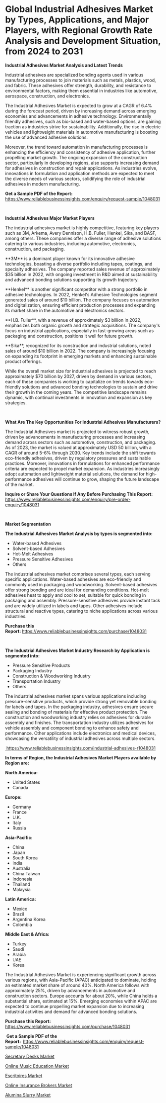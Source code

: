<p><h1>Global Industrial Adhesives Market by Types, Applications, and Major Players, with Regional Growth Rate Analysis and Development Situation, from 2024 to 2031</h1></p><p><strong>Industrial Adhesives Market Analysis and Latest Trends</strong></p>
<p><p>Industrial adhesives are specialized bonding agents used in various manufacturing processes to join materials such as metals, plastics, wood, and fabric. These adhesives offer strength, durability, and resistance to environmental factors, making them essential in industries like automotive, aerospace, construction, and electronics.</p><p>The Industrial Adhesives Market is expected to grow at a CAGR of 6.4% during the forecast period, driven by increasing demand across emerging economies and advancements in adhesive technology. Environmentally friendly adhesives, such as bio-based and water-based options, are gaining traction as industries strive for sustainability. Additionally, the rise in electric vehicles and lightweight materials in automotive manufacturing is boosting the use of advanced adhesive solutions.</p><p>Moreover, the trend toward automation in manufacturing processes is enhancing the efficiency and consistency of adhesive application, further propelling market growth. The ongoing expansion of the construction sector, particularly in developing regions, also supports increasing demand for adhesives in construction and repair applications. As industries evolve, innovations in formulation and application methods are expected to meet the diverse needs of various sectors, solidifying the role of industrial adhesives in modern manufacturing.</p></p>
<p><strong>Get a Sample PDF of the Report:&nbsp;</strong> <a href="https://www.reliablebusinessinsights.com/enquiry/request-sample/1048031?utm_campaign=1091&utm_medium=2&utm_source=Github&utm_content=ia&utm_term=13112024&utm_id=industrial-adhesives">https://www.reliablebusinessinsights.com/enquiry/request-sample/1048031</a></p>
<p>&nbsp;</p>
<p><strong>Industrial Adhesives Major Market Players</strong></p>
<p><p>The industrial adhesives market is highly competitive, featuring key players such as 3M, Arkema, Avery Dennison, H.B. Fuller, Henkel, Sika, and BASF, among others. These companies offer a diverse range of adhesive solutions catering to various industries, including automotive, electronics, construction, and packaging.</p><p>**3M** is a dominant player known for its innovative adhesive technologies, boasting a diverse portfolio including tapes, coatings, and specialty adhesives. The company reported sales revenue of approximately $35 billion in 2022, with ongoing investment in R&D aimed at sustainability and advanced bonding solutions supporting its growth trajectory.</p><p>**Henkel** is another significant competitor with a strong portfolio in adhesive technologies. In 2022, Henkel's Adhesive Technologies segment generated sales of around $10 billion. The company focuses on automation and digitalization, ensuring efficient production processes and expanding its market share in the automotive and electronics sectors.</p><p>**H.B. Fuller**, with a revenue of approximately $3 billion in 2022, emphasizes both organic growth and strategic acquisitions. The company's focus on industrial applications, especially in fast-growing areas such as packaging and construction, positions it well for future growth.</p><p>**Sika**, recognized for its construction and industrial solutions, noted sales of around $10 billion in 2022. The company is increasingly focusing on expanding its footprint in emerging markets and enhancing sustainable product offerings.</p><p>While the overall market size for industrial adhesives is projected to reach approximately $70 billion by 2027, driven by demand in various sectors, each of these companies is working to capitalize on trends towards eco-friendly solutions and advanced bonding technologies to sustain and drive their growth in the coming years. The competitive landscape remains dynamic, with continual investments in innovation and expansion as key strategies.</p></p>
<p>&nbsp;</p>
<p><strong>What Are The Key Opportunities For Industrial Adhesives Manufacturers?</strong></p>
<p><p>The Industrial Adhesives market is projected to witness robust growth, driven by advancements in manufacturing processes and increasing demand across sectors such as automotive, construction, and packaging. As of 2023, the market is valued at approximately USD 50 billion, with a CAGR of around 5-6% through 2030. Key trends include the shift towards eco-friendly adhesives, driven by regulatory pressures and sustainable practices. Moreover, innovations in formulations for enhanced performance criteria are expected to propel market expansion. As industries increasingly adopt automation and lightweight material solutions, the demand for high-performance adhesives will continue to grow, shaping the future landscape of the market.</p></p>
<p><strong>Inquire or Share Your Questions If Any Before Purchasing This Report:</strong> <a href="https://www.reliablebusinessinsights.com/enquiry/pre-order-enquiry/1048031?utm_campaign=1091&utm_medium=2&utm_source=Github&utm_content=ia&utm_term=13112024&utm_id=industrial-adhesives">https://www.reliablebusinessinsights.com/enquiry/pre-order-enquiry/1048031</a></p>
<p>&nbsp;</p>
<p><strong>Market Segmentation</strong></p>
<p><strong>The Industrial Adhesives Market Analysis by types is segmented into:</strong></p>
<p><ul><li>Water-based Adhesives</li><li>Solvent-based Adhesives</li><li>Hot-Melt Adhesives</li><li>Pressure Sensitive Adhesives</li><li>Others</li></ul></p>
<p><p>The industrial adhesives market comprises several types, each serving specific applications. Water-based adhesives are eco-friendly and commonly used in packaging and woodworking. Solvent-based adhesives offer strong bonding and are ideal for demanding conditions. Hot-melt adhesives heat to apply and cool to set, suitable for quick bonding in packaging and assembly. Pressure-sensitive adhesives provide instant tack and are widely utilized in labels and tapes. Other adhesives include structural and reactive types, catering to niche applications across various industries.</p></p>
<p><strong>Purchase this Report:&nbsp;</strong><a href="https://www.reliablebusinessinsights.com/purchase/1048031?utm_campaign=1091&utm_medium=2&utm_source=Github&utm_content=ia&utm_term=13112024&utm_id=industrial-adhesives">https://www.reliablebusinessinsights.com/purchase/1048031</a></p>
<p>&nbsp;</p>
<p><strong>The Industrial Adhesives Market Industry Research by Application is segmented into:</strong></p>
<p><ul><li>Pressure Sensitive Products</li><li>Packaging Industry</li><li>Construction & Woodworking Industry</li><li>Transportation Industry</li><li>Others</li></ul></p>
<p><p>The industrial adhesives market spans various applications including pressure-sensitive products, which provide strong yet removable bonding for labels and tapes. In the packaging industry, adhesives ensure secure sealing and bonding of materials for effective product protection. The construction and woodworking industry relies on adhesives for durable assembly and finishes. The transportation industry utilizes adhesives for vehicle assembly and component bonding to enhance safety and performance. Other applications include electronics and medical devices, showcasing the versatility of industrial adhesives across multiple sectors.</p></p>
<p><a href="https://www.reliablebusinessinsights.com/industrial-adhesives-r1048031?utm_campaign=1091&utm_medium=2&utm_source=Github&utm_content=ia&utm_term=13112024&utm_id=industrial-adhesives">&nbsp;https://www.reliablebusinessinsights.com/industrial-adhesives-r1048031</a></p>
<p><strong>In terms of Region, the Industrial Adhesives Market Players available by Region are:</strong></p>
<p>
    <p> <strong> North America: </strong>
        <ul>
            <li>United States</li>
            <li>Canada</li>
        </ul>
        </p> 
    <p> <strong> Europe: </strong>
        <ul>
            <li>Germany</li>
            <li>France</li>
            <li>U.K.</li>
            <li>Italy</li>
            <li>Russia</li>
        </ul>
        </p> 
    <p> <strong> Asia-Pacific: </strong>
        <ul>
            <li>China</li>
            <li>Japan</li>
            <li>South Korea</li>
            <li>India</li>
            <li>Australia</li>
            <li>China Taiwan</li>
            <li>Indonesia</li>
            <li>Thailand</li>
            <li>Malaysia</li>
        </ul>
        </p> 
    <p> <strong> Latin America: </strong>
        <ul>
            <li>Mexico</li>
            <li>Brazil</li>
            <li>Argentina Korea</li>
            <li>Colombia</li>
        </ul>
        </p> 
    <p> <strong> Middle East & Africa: </strong>
        <ul>
            <li>Turkey</li>
            <li>Saudi</li>
            <li>Arabia</li>
            <li>UAE</li>
            <li>Korea</li>
        </ul>
    </p>
    </p>
<p><p>The Industrial Adhesives Market is experiencing significant growth across various regions, with Asia-Pacific (APAC) anticipated to dominate, holding an estimated market share of around 40%. North America follows with approximately 25%, driven by advancements in automotive and construction sectors. Europe accounts for about 20%, while China holds a substantial share, estimated at 15%. Emerging economies within APAC are expected to continue propelling market expansion due to increasing industrial activities and demand for advanced bonding solutions.</p></p>
<p><strong>Purchase this Report: </strong><a href="https://www.reliablebusinessinsights.com/purchase/1048031?utm_campaign=1091&utm_medium=2&utm_source=Github&utm_content=ia&utm_term=13112024&utm_id=industrial-adhesives">https://www.reliablebusinessinsights.com/purchase/1048031</a></p>
<p>&nbsp;<strong>Get a Sample PDF of the Report:&nbsp;&nbsp;</strong><a href="https://www.reliablebusinessinsights.com/enquiry/request-sample/1048031?utm_campaign=1091&utm_medium=2&utm_source=Github&utm_content=ia&utm_term=13112024&utm_id=industrial-adhesives">https://www.reliablebusinessinsights.com/enquiry/request-sample/1048031</a></p>
<p><strong></strong></p>
<p><p><a href="https://www.linkedin.com/pulse/mapping-secretary-desks-market-trends-challenges-breakthroughs-vdy9f?utm_campaign=1091&utm_medium=2&utm_source=Github&utm_content=ia&utm_term=13112024&utm_id=industrial-adhesives">Secretary Desks Market</a></p><p><a href="https://issuu.com/reportprime-2/docs/online-music-education-market-size-_2480d16ebf144b?utm_campaign=1091&utm_medium=2&utm_source=Github&utm_content=ia&utm_term=13112024&utm_id=industrial-adhesives">Online Music Education Market</a></p><p><a href="https://www.linkedin.com/pulse/escritoires-market-regional-outlook-competition-2024-2031-dcycf?utm_campaign=1091&utm_medium=2&utm_source=Github&utm_content=ia&utm_term=13112024&utm_id=industrial-adhesives">Escritoires Market</a></p><p><a href="https://issuu.com/reportprime-2/docs/online-insurance-brokers-market-siz_b8f335e6650d05?utm_campaign=1091&utm_medium=2&utm_source=Github&utm_content=ia&utm_term=13112024&utm_id=industrial-adhesives">Online Insurance Brokers Market</a></p><p><a href="https://github.com/MariaWashington76/Market-Research-Report-List-1/blob/main/alumina-slurry-market.md?utm_campaign=1091&utm_medium=2&utm_source=Github&utm_content=ia&utm_term=13112024&utm_id=industrial-adhesives">Alumina Slurry Market</a></p></p>